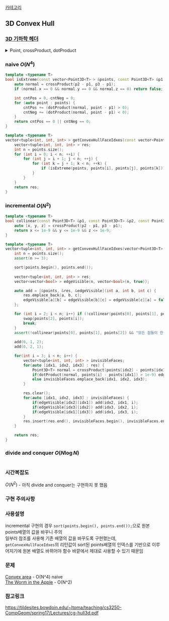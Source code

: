 [카테고리](/README.md)
## 3D Convex Hull
### [3D 기하학 헤더](/기하학/3D%20기하학%20헤더.md)
<details>
<summary>Point, crossProduct, dotProduct</summary>

```cpp
template <typename T>
struct Point3D {
    T x, y, z;

    Point3D() = default;
    Point3D(T x, T y, T z) : x(x), y(y), z(z) {}
    template <typename U> Point3D(const Point3D<U> &other) : x(static_cast<T>(other.x)), y(static_cast<T>(other.y)), z(static_cast<T>(other.z)) {}

    bool operator<(const Point3D &other) const { return tie(x, y, z) < tie(other.x, other.y, other.z); }
    Point3D operator-(const Point3D &other) const { return {x - other.x, y - other.y, z - other.z}; }
};

template <typename T>
Point3D<T> crossProduct(const Point3D<T> &p1, const Point3D<T> &p2) {
    return {p1.y * p2.z - p1.z * p2.y, p1.z * p2.x - p1.x * p2.z, p1.x * p2.y - p1.y * p2.x};
}

template <typename T>
inline T dotProduct(const Point3D<T> &p1, const Point3D<T> &p2) {
    return p1.x * p2.x + p1.y * p2.y + p1.z * p2.z;
}
```
</details>

### naive $O(N^4)$
```cpp
template <typename T>
bool isExtreme(const vector<Point3D<T> > &points, const Point3D<T> &p1, const Point3D<T> &p2, const Point3D<T> &p3) {
    auto normal = crossProduct(p2 - p1, p3 - p1);
    if (normal.x == 0 && normal.y == 0 && normal.z == 0) return false; // collinear

    int cntPos = 0, cntNeg = 0;
    for (auto point : points) {
        cntPos += (dotProduct(normal, point - p1) > 0);
        cntNeg += (dotProduct(normal, point - p1) < 0);
    }
    return cntPos == 0 || cntNeg == 0;
}

template <typename T>
vector<tuple<int, int, int> > getConvexHullFaceIdxes(const vector<Point3D<T> > &points) {
    vector<tuple<int, int, int> > res;
    int n = points.size();
    for (int i = 0; i < n; ++i) {
        for (int j = i + 1; j < n; ++j) {
            for (int k = j + 1; k < n; ++k) {
                if (isExtreme(points, points[i], points[j], points[k])) res.emplace_back(i, j, k);
            }
        }
    }
    return res;
}
```
### incremental $O(N^2)$
```cpp
template <typename T>
bool collinear(const Point3D<T> &p1, const Point3D<T> &p2, const Point3D<T> &p3) {
    auto [x, y, z] = crossProduct(p2 - p1, p3 - p1);
    return x <= 1e-9 && y <= 1e-9 && z <= 1e-9;
}

template <typename T>
vector<tuple<int, int, int> > getConvexHullFaceIdxes(vector<Point3D<T> > &points) {
    int n = points.size();
    assert(n >= 3);

    sort(points.begin(), points.end());
    
    vector<tuple<int, int, int> > res;
    vector<vector<bool> > edgeVisible(n, vector<bool>(n, true));

    auto add = [&points, &res, &edgeVisible](int a, int b, int c) {
        res.emplace_back(a, b, c);
        edgeVisible[a][b] = edgeVisible[b][c] = edgeVisible[c][a] = false;
    };

    for (int i = 2; i < n; i++) if (!collinear(points[0], points[1], points[i])) {
        swap(points[2], points[i]);
        break;
    }
    assert(!collinear(points[0], points[1], points[2]) && "모든 점들이 한 직선 위에 있음");
    
    add(0, 1, 2);
	add(0, 2, 1);

	for(int i = 3; i < n; i++) {
        vector<tuple<int, int, int> > invisibleFaces;
		for(auto [idx1, idx2, idx3] : res) {
            Point3D<T> normal = crossProduct(points[idx2] - points[idx1], points[idx3] - points[idx1]);
            if(dotProduct(normal, points[i] - points[idx1]) > 1e-9) edgeVisible[idx1][idx2] = edgeVisible[idx2][idx3] = edgeVisible[idx3][idx1] = true;
			else invisibleFaces.emplace_back(idx1, idx2, idx3);
		}

		res.clear();
		for(auto [idx1, idx2, idx3] : invisibleFaces) {
			if(edgeVisible[idx2][idx1]) add(idx2, idx1, i);
			if(edgeVisible[idx3][idx2]) add(idx3, idx2, i);
			if(edgeVisible[idx1][idx3]) add(idx1, idx3, i);
		}
        res.insert(res.end(), invisibleFaces.begin(), invisibleFaces.end());
	}

	return res;
}
```
### divide and conquer $O(N \log{N})$
```cpp
```
### 시간복잡도
$O(N^2)$ - 아직 divide and conquer는 구현하지 못 했음   

### 구현 주의사항

### 사용설명
incremental 구현의 경우 `sort(points.begin(), points.end());`으로 원본 points배열의 값을 바꾸니 주의   
일부러 참조를 사용해 기존 배열의 값을 바꾸도록 구현했는데, `getConvexHullFaceIdxes`의 리턴값이 sort된 points배열의 인덱스를 기반으로 이루어지기에 원본 배열도 바뀌어야 함수 바깥에서 제대로 사용할 수 있기 때문임   

### 문제
[Convex area](https://www.acmicpc.net/problem/7684) - O(N^4) naive   
[The Worm in the Apple](https://www.acmicpc.net/problem/4795) - O(N^2)   

### 참고링크
https://tildesites.bowdoin.edu/~ltoma/teaching/cs3250-CompGeom/spring17/Lectures/cg-hull3d.pdf   